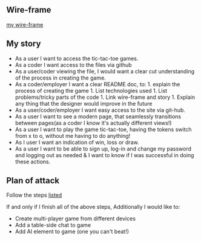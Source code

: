 ##    Wire-frame
[my wire-frame](https://projects.invisionapp.com/freehand/document/S5mSo0MdL)
##    My story
-    As a user I want to access the tic-tac-toe games.
-    As a coder I want access to the files via github
-    As a user/coder viewing the file, I would want a clear cut understanding of the process in creating the game.
-    As a coder/employer I want a clear README doc, to:
    1.    explain the process of creating the game
    1.   List technologies used
    1.    List problems/tricky parts of the code
    1.    Link wire-frame and story
    1.    Explain any thing that the designer would improve in the future
-    As a user/coder/employer I want easy access to the site via git-hub.
-    As a user I want to see a modern page, that seamlessly transitions between pages(as a coder I know it's actually different views!)
-    As a user I want to play the game tic-tac-toe, having the tokens switch from x to o, without me having to do anything!
-   As I user I want an indication of win, loss or draw.
-   As a user I want to be able to sign up, log-in and change my password and logging out as needed & I want to know if I was successful in doing these actions.
##    Plan of attack
Follow the steps [listed](https://git.generalassemb.ly/ga-wdi-boston/game-project/blob/master/schedule.md)

If and only if I finish all of the above steps,
Additionally I would like to:
-   Create multi-player game from different devices
-   Add a table-side chat to game
-   Add AI element to game (one you can't beat!)
